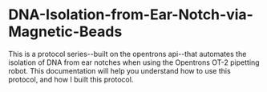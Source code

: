 # DNA-Isolation-from-Ear-Notch-via-Magnetic-Beads
This is a protocol series--built on the opentrons api--that automates the isolation of DNA from ear notches when using the Opentrons OT-2 pipetting robot. This documentation will help you understand how to use this protocol, and how I built this protocol.
